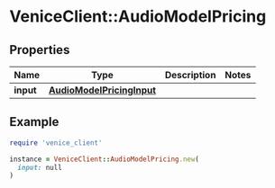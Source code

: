 # VeniceClient::AudioModelPricing

## Properties

| Name | Type | Description | Notes |
| ---- | ---- | ----------- | ----- |
| **input** | [**AudioModelPricingInput**](AudioModelPricingInput.md) |  |  |

## Example

```ruby
require 'venice_client'

instance = VeniceClient::AudioModelPricing.new(
  input: null
)
```

